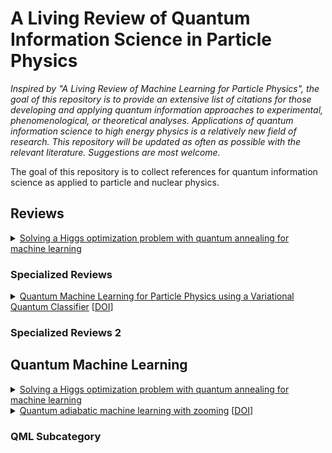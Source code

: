 #  **A Living Review of Quantum Information Science in Particle Physics**

*Inspired by "A Living Review of Machine Learning for Particle Physics", the goal of this repository is to provide an extensive list of citations for those developing and applying quantum information approaches to experimental, phenomenological, or theoretical analyses.  Applications of quantum information science to high energy physics is a relatively new field of research.  This repository will be updated as often as possible with the relevant literature.  Suggestions are most welcome.*

The goal of this repository is to collect references for quantum information science as applied to particle and nuclear physics.  

##  **Reviews**

<details>
<summary> <a href="https://doi.org/10.1038/nature24047"> Solving a Higgs optimization problem with quantum annealing for machine learning</a></summary>Test Description 1
</details>


###  **Specialized Reviews**

<details>
<summary> <a href="https://arxiv.org/abs/2010.07335"> Quantum Machine Learning for Particle Physics using a Variational Quantum Classifier</a> [<a href="https://doi.org/10.1007/JHEP02(2021)212">DOI</a>]</summary>Test Description 3
</details>


###  **Specialized Reviews 2**



##  **Quantum Machine Learning**

<details>
<summary> <a href="https://doi.org/10.1038/nature24047"> Solving a Higgs optimization problem with quantum annealing for machine learning</a></summary>Test Description 1
</details>
<details>
<summary> <a href="https://arxiv.org/abs/1908.04480"> Quantum adiabatic machine learning with zooming</a> [<a href="https://doi.org/10.1103/PhysRevA.102.062405">DOI</a>]</summary>Test Description 2
</details>


###  **QML Subcategory**



